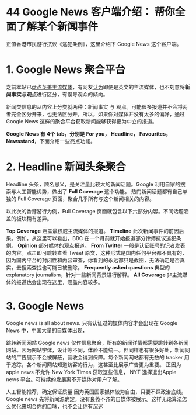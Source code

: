 # 44  Google News 客户端介绍： 帮你全面了解某个新闻事件

正值香港市民游行抗议《逃犯条例》，这里介绍下 Google News 这个客户端。


# 1. Google News 聚合平台
之前本站已[盘点英美主流媒体](https://digitalimmigrant.org/587)，有网友[认为](https://2049bbs.xyz/t/1215)即便是英文的主流媒体，也不刻意将**新闻事实**与**观点**进行区分，有误导观众的倾向。

新闻类信息的从内容上分类就两种：新闻事实 与 观点。可能很多报道并不会将两者完全区分开来，也无法区分开，所以，如果你对媒体并没有太多的偏好，通过 Google News 这样的聚合平台获取新闻能够获得更为中立的报道。

**Google News 有 4个 tab，分别是 For you， Headline， Favourites， Newsstand**，下面介绍一些亮点功能。

# 2. Headline 新闻头条聚合
Headline 头条，顾名思义，是关注量比较大的新闻话题。Google 利用自家的搜索与人工智能优势，做出了 **Full Coverage** 这个功能。 热门新闻话题都有自己单独的 Full Coverage 页面，聚合几乎所有与这个新闻相关的内容。

以此次的香港游行为例，Full Coverage 页面就包含以下六部分内容。不同话题涵盖的板块稍有差异。

**Top Coverage**
涵盖最权威主流媒体的报道。
**Timeline**
此次新闻事件的前因后果。例如，从这里可以看出，BBC 在一个月前就开始报道部分律师抗议逃犯条例。
**Opinion**
部分媒体的观点报道。
**From Twitter** 
一般是认证账号的记者发表的内容。点击即可跳转查看 Tweet 原文，这种形式是国内任何平台都不具有的，因为国内平台的封闭性和内容审查，你看到的永远都只是截图，无法确定是否真实，去搜索查找也可能已被删除。
**Frequently asked questions**
典型的 explanatory journalism，针对一些新闻背景进行解释。
**All Coverage**
非主流媒体的报道也会出现在这里，涵盖内容较多。

# 3. Google News
Google news is all about news. 
只有认证过的媒体内容才会出现在 Google News 中，中国大量的自媒体出现，

跳转新闻网站
Google news 仅作信息聚合，所有的新闻详情都需要跳转到各新闻网站。因为网站字体，设计等不同，体验不能统一。但同样也有很多好处，新闻网站的广告展示不会被屏蔽，营收会得到保障。每个新闻网站都有无数的 tracker 用于追踪，各个新闻网站知道访客的行为，这甚至比展示广告更为重要。 正因为 apple news 不允许 New York Times 获取这些信息， NYT 选择退出Apple news 平台。可持续的发展离不开媒体对用户了解。

人工智能推荐，确定保证质量
因为英国国家媒体较为自由，只要不踩政治底线。Google news 先将新闻源确定，没有良莠不齐的自媒体被展示。这样无论算法怎么优化来切合你的口味，也不会让你有沉迷
